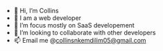 - 👋 Hi, I’m Collins
- 👀 I am a web developer
- 🌱 I’m focus mostly on SaaS developement
- 💞️ I’m looking to collaborate with other developers
- 📫 Email me @collinsnkemdilim05@gmail.com

<!---
kcking69/kcking69 is a ✨ special ✨ repository because its `README.md` (this file) appears on your GitHub profile.
You can click the Preview link to take a look at your changes.
--->
